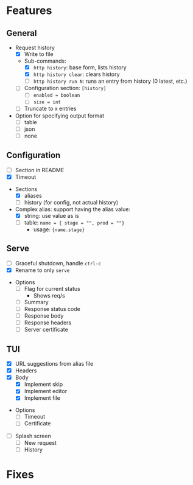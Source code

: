 # Features

## General
- Request history
  - [x] Write to file
  - Sub-commands:
    - [x] `http history`: base form, lists history
    - [x] `http history clear`: clears history
    - [ ] `http history run N`: runs an entry from history (0 latest, etc.)
  - [ ] Configuration section: `[history]`
    - [ ] `enabled = boolean`
    - [ ] `size = int`
  - [ ] Truncate to x entries
- Option for specifying output format
  - [ ] table
  - [ ] json
  - [ ] none

## Configuration
- [ ] Section in README
- [x] Timeout
- Sections
  - [x] aliases
  - [ ] history (for config, not actual history)
- Complex alias: support having the alias value:
  - [x] string: use value as is
  - [ ] table: `name = { stage = "", prod = ""}`
    - usage: `{name.stage}`

## Serve
- [ ] Graceful shutdown, handle `ctrl-c`
- [x] Rename to only `serve`
- Options
  - [ ] Flag for current status
    - Shows req/s
  - [ ] Summary
  - [ ] Response status code
  - [ ] Response body
  - [ ] Response headers
  - [ ] Server certificate

## TUI
- [x] URL suggestions from alias file
- [x] Headers
- [x] Body
  - [x] Implement skip
  - [x] Implement editor
  - [x] Implement file
- Options
  - [ ] Timeout
  - [ ] Certificate
- [ ] Splash screen
  - [ ] New request
  - [ ] History

# Fixes
